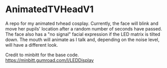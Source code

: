 # AnimatedTVHeadV1
A repo for my animated tvhead cosplay. 
Currently, the face will blink and move her pupils' location after a random number of seconds have passed. 
The face also has a "no signal" facial expression if the LED matrix is tilted down.
The mouth will animate as I talk and, depending on the noise level, will have a different look.





Credit to minbitt for the base code.
https://minbitt.gumroad.com/l/LEDDisplay
